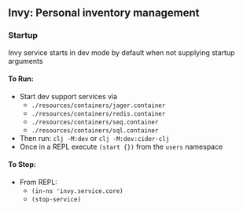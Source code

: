 ## Invy: Personal inventory management


### Startup
Invy service starts in dev mode by default when not supplying startup arguments 

#### To Run:
* Start dev support services via 
    * `./resources/containers/jager.container`
    * `./resources/containers/redis.container`
    * `./resources/containers/seq.container`
    * `./resources/containers/sql.container`
* Then run: `clj -M:dev` or `clj -M:dev:cider-clj`
* Once in a REPL execute `(start {})` from the `users` namespace
#### To Stop:
* From REPL:
    * `(in-ns 'invy.service.core)`
    * `(stop-service)`

